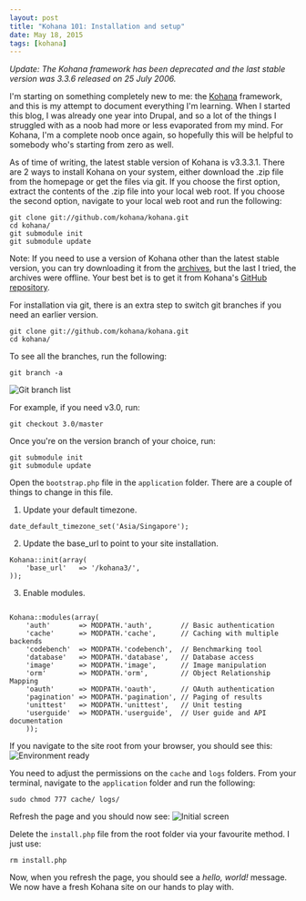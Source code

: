```yaml
---
layout: post
title: "Kohana 101: Installation and setup"
date: May 18, 2015
tags: [kohana]
---
```

*Update: The Kohana framework has been deprecated and the last stable version was 3.3.6 released on 25 July 2006.*

I'm starting on something completely new to me: the [Kohana](https://kohanaframework.org/) framework, and this is my attempt to document everything I'm learning. When I started this blog, I was already one year into Drupal, and so a lot of the things I struggled with as a noob had more or less evaporated from my mind. For Kohana, I'm a complete noob once again, so hopefully this will be helpful to somebody who's starting from zero as well.

<p class="no-margin">As of time of writing, the latest stable version of Kohana is v3.3.3.1. There are 2 ways to install Kohana on your system, either download the .zip file from the homepage or get the files via git. If you choose the first option, extract the contents of the .zip file into your local web root. If you choose the second option, navigate to your local web root and run the following:</p>
<pre><code class="language-bash">git clone git://github.com/kohana/kohana.git
cd kohana/
git submodule init
git submodule update</code></pre>

Note: If you need to use a version of Kohana other than the latest stable version, you can try downloading it from the [archives](https://kohanaframework.org/download), but the last I tried, the archives were offline. Your best bet is to get it from Kohana's [GitHub repository](https://github.com/kohana/kohana). 

<p class="no-margin">For installation via git, there is an extra step to switch git branches if you need an earlier version.</p>
<pre><code class="language-bash">git clone git://github.com/kohana/kohana.git
cd kohana/</code></pre>

<p class="no-margin">To see all the branches, run the following:</p>
<pre><code class="language-bash">git branch -a</code></pre>
<img src="{{ site.url }}/images/posts/kohana-install/installation-3.jpg" alt="Git branch list"/>

<p class="no-margin">For example, if you need v3.0, run:</p>
<pre><code class="language-bash">git checkout 3.0/master</code></pre>

<p class="no-margin">Once you're on the version branch of your choice, run:</p>
<pre><code class="language-bash">git submodule init
git submodule update</code></pre>

<p class="no-margin">Open the <code class="language-bash">bootstrap.php</code> file in the <code class="language-bash">application</code> folder. There are a couple of things to change in this file.</p>

1. <p class="no-margin">Update your default timezone.</p>
<pre class="line-numbers" data-start="11"><code class="language-php">date_default_timezone_set('Asia/Singapore');</code></pre>
2. <p class="no-margin">Update the base_url to point to your site installation.</p>
<pre class="line-numbers" data-start="60"><code class="language-php">Kohana::init(array(
    'base_url'   => '/kohana3/',
));</code></pre>
3. <p class="no-margin">Enable modules.</p>
<pre class="line-numbers" data-start="77"><code class="language-php">
Kohana::modules(array(
    'auth'       => MODPATH.'auth',       // Basic authentication
    'cache'      => MODPATH.'cache',      // Caching with multiple backends
    'codebench'  => MODPATH.'codebench',  // Benchmarking tool
    'database'   => MODPATH.'database',   // Database access
    'image'      => MODPATH.'image',      // Image manipulation
    'orm'        => MODPATH.'orm',        // Object Relationship Mapping
    'oauth'      => MODPATH.'oauth',      // OAuth authentication
    'pagination' => MODPATH.'pagination', // Paging of results
    'unittest'   => MODPATH.'unittest',   // Unit testing
    'userguide'  => MODPATH.'userguide',  // User guide and API documentation
    ));</code></pre>

If you navigate to the site root from your browser, you should see this:
<img src="{{ site.url }}/images/posts/kohana-install/installation.jpg" alt="Environment ready"/>

<p class="no-margin">You need to adjust the permissions on the <code class="language-bash">cache</code> and <code class="language-bash">logs</code> folders. From your terminal, navigate to the <code class="language-bash">application</code> folder and run the following:</p>
<pre><code class="language-bash">sudo chmod 777 cache/ logs/</code></pre>

Refresh the page and you should now see:
<img src="{{ site.url }}/images/posts/kohana-install/installation-2.jpg" alt="Initial screen"/>

<p class="no-margin">Delete the <code class="language-bash">install.php</code> file from the root folder via your favourite method. I just use:</p>
<pre><code class="language-bash">rm install.php</code></pre>

Now, when you refresh the page, you should see a *hello, world!* message. We now have a fresh Kohana site on our hands to play with.
